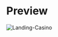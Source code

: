 # Preview
![Landing-Casino](https://github.com/v-saichuk/Landing---Imunify-Security/raw/main/Screenshot.png)
